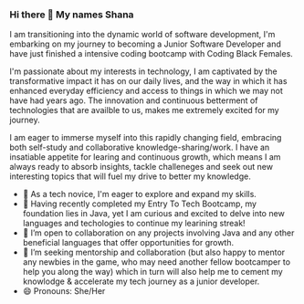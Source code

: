 ### Hi there 👋 My names Shana

I am transitioning into the dynamic world of software development, I'm embarking on my journey to becoming a Junior Software Developer and have just finished a intensive coding bootcamp with Coding Black Females.

I'm passionate about my interests in technology, I am captivated by the transformative impact it has on our daily lives, and the way in which it has enhanced everyday efficiency and access to things in which we may not have had years ago. The innovation and continuous betterment of technologies that are availble to us, makes me extremely excited for my journey. 

I am eager to immerse myself into this rapidly changing field, embracing both self-study and collaborative knowledge-sharing/work. I have an insatiable appetite for learing and continuous growth, which means I am always ready to absorb insights, tackle challeneges and seek out new interesting topics that will fuel my drive to better my knowledge.

- 🔭 As a tech novice, I'm eager to explore and expand my skills.
- 🌱 Having recently completed my Entry To Tech Bootcamp, my foundation lies in Java, yet I am curious and excited to delve into new languages and techologies to continue my learining streak! 
- 👯 I’m open to collaboration on any projects involving Java and any other beneficial languages that offer opportunities for growth.
- 🤔 I’m seeking mentorship and collaboration (but also happy to mentor any newbies in the game, who may need another fellow bootcamper to help you along the way) which in turn will also help me to cement my knowlodge & accelerate my tech journey as a junior developer.
- 😄 Pronouns: She/Her

